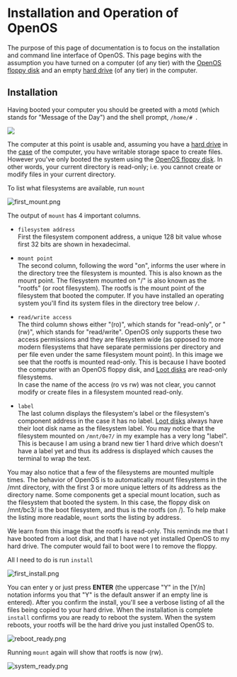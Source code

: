 # Installation and Operation of OpenOS

The purpose of this page of documentation is to focus on the
installation and command line interface of OpenOS. This page begins with
the assumption you have turned on a computer (of any tier) with the
[OpenOS floppy disk](/item/openos_floppy) and an empty [hard
drive](/item/hard_disk_drive) (of any tier) in the computer.

## Installation

Having booted your computer you should be greeted with a motd (which
stands for "Message of the Day") and the shell prompt, `/home/# `.

![](https://ocdoc.cil.li/_media/first_boot.png)

The computer at this point is usable and, assuming you have a [hard
drive](/item/hard_disk_drive) in the [case](/block/computer_case) of the
computer, you have writable storage space to create files. However
you've only booted the system using the [OpenOS floppy disk](/item/openos_floppy).
In other words, your current directory is read-only;
i.e. you cannot create or modify files in your current directory.

To list what filesystems are available, run `mount`

![first_mount.png](https://ocdoc.cil.li/_media/api:first_mount.png)

The output of `mount` has 4 important columns.

- `filesystem address`\
      First the filesystem component address, a unique 128 bit value whose
      first 32 bits are shown in hexadecimal.

- `mount point`\
      The second column, following the word "on", informs the user where
      in the directory tree the filesystem is mounted. This is also known
      as the mount point. The filesystem mounted on "/" is also known as
      the "rootfs" (or root filesystem). The rootfs is the mount point
      of the filesystem that booted the computer. If you have installed an
      operating system you'll find its system files in the directory tree
      below `/`.

- `read/write access`\
      The third column shows either "(ro)", which stands for
      "read-only", or "(rw)", which stands for "read/write". OpenOS
      only supports these two access permissions and they are filesystem
      wide (as opposed to more modern filesystems that have separate
      permissions per directory and per file even under the same
      filesystem mount point). In this image we see that the rootfs is
      mounted read-only. This is because I have booted the computer with
      an OpenOS floppy disk, and [Loot disks](/item:loot_disks) are read-only filesystems.\
      In case the name of the access (ro vs rw) was not clear, you cannot
      modify or create files in a filesystem mounted read-only.

- `label`\
      The last column displays the filesystem's label or the
      filesystem's component address in the case it has no label.
      [Loot disks](/item:loot_disks) always have their loot disk name
      as the filesystem label. You may notice that the filesystem mounted
      on `/mnt/0e7/` in my example has a very long "label". This is
      because I am using a brand new tier 1 hard drive which doesn't have
      a label yet and thus its address is displayed which causes the
      terminal to wrap the text.

You may also notice that a few of the filesystems are mounted multiple
times. The behavior of OpenOS is to automatically mount filesystems in
the /mnt directory, with the first 3 or more unique letters of its
address as the directory name. Some components get a special mount
location, such as the filesystem that booted the system. In this case,
the floppy disk on /mnt/bc3/ is the boot filesystem, and thus is the
rootfs (on /). To help make the listing more readable, `mount` sorts
the listing by address.

We learn from this image that the rootfs is read-only. This reminds me
that I have booted from a loot disk, and that I have not yet installed
OpenOS to my hard drive. The computer would fail to boot were I to
remove the floppy.

All I need to do is run `install`

![first_install.png](https://ocdoc.cil.li/_media/api:first_install.png)

You can enter y or just press **ENTER** (the uppercase "Y" in the
[Y/n] notation informs you that "Y" is the default answer if an
empty line is entered). After you confirm the install, you'll see a
verbose listing of all the files being copied to your hard drive. When
the installation is complete `install` confirms you are ready to
reboot the system. When the system reboots, your rootfs will be the hard
drive you just installed OpenOS to.

![reboot_ready.png](https://ocdoc.cil.li/_media/api:reboot_ready.png)

Running `mount` again will show that rootfs is now (rw).

![system_ready.png](https://ocdoc.cil.li/_media/api:system_ready.png?w=600&tok=4b181a)
